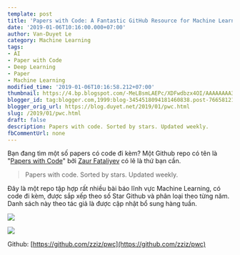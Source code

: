 ```yaml
---
template: post
title: 'Papers with Code: A Fantastic GitHub Resource for Machine Learning'
date: '2019-01-06T10:16:00.000+07:00'
author: Van-Duyet Le
category: Machine Learning
tags:
- AI
- Paper with Code
- Deep Learning
- Paper
- Machine Learning
modified_time: '2019-01-06T10:16:58.212+07:00'
thumbnail: https://4.bp.blogspot.com/-MeLBsmLAEPc/XDFwdbzx4OI/AAAAAAAA3eM/dvTNPS6N26wnQQvOQ-OtVOPC5A4JXwNQgCLcBGAs/s1600/duyet-pwc.png
blogger_id: tag:blogger.com,1999:blog-3454518094181460838.post-7665812193795919443
blogger_orig_url: https://blog.duyet.net/2019/01/pwc.html
slug: /2019/01/pwc.html
draft: false
description: Papers with code. Sorted by stars. Updated weekly.
fbCommentUrl: none
---
```


Bạn đang tìm một số papers có code đi kèm?
Một Github repo có tên là "[Papers with Code](https://github.com/zziz/pwc)" bởi [Zaur Fataliyev](http://fataliyev.com/) có lẽ là thứ bạn cần.

> Papers with code. Sorted by stars. Updated weekly.

Đây là một repo tập hợp rất nhiều bài báo lĩnh vực Machine Learning, có code đi kèm, được sắp xếp theo số Star Github và phân loại theo từng năm. Danh sách này theo tác giả là được cập nhật bổ sung hàng tuần.

[![](https://4.bp.blogspot.com/-MeLBsmLAEPc/XDFwdbzx4OI/AAAAAAAA3eM/dvTNPS6N26wnQQvOQ-OtVOPC5A4JXwNQgCLcBGAs/s1600/duyet-pwc.png)](https://4.bp.blogspot.com/-MeLBsmLAEPc/XDFwdbzx4OI/AAAAAAAA3eM/dvTNPS6N26wnQQvOQ-OtVOPC5A4JXwNQgCLcBGAs/s1600/duyet-pwc.png)

<!-- more -->

[![](https://1.bp.blogspot.com/-5mmQdt_ABcc/XDFyEmIzlyI/AAAAAAAA3eY/88kP231AfRQdBOMXPtId1rVag1HYld5nACLcBGAs/s1600/Screen%2BShot%2B2019-01-06%2Bat%2B10.12.00%2BAM.png)](https://1.bp.blogspot.com/-5mmQdt_ABcc/XDFyEmIzlyI/AAAAAAAA3eY/88kP231AfRQdBOMXPtId1rVag1HYld5nACLcBGAs/s1600/Screen%2BShot%2B2019-01-06%2Bat%2B10.12.00%2BAM.png)

Github: [https://github.com/zziz/pwc](https://github.com/zziz/pwc)
